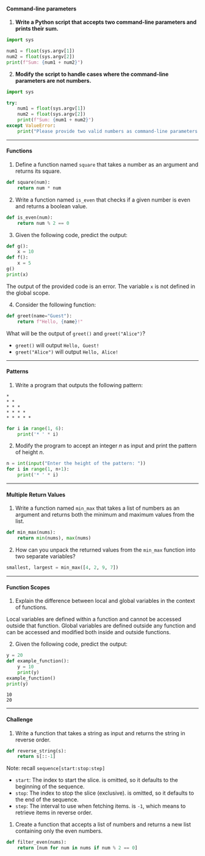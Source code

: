 

#### Command-line parameters

1. **Write a Python script that accepts two command-line parameters and prints their sum.**
```python
import sys

num1 = float(sys.argv[1])
num2 = float(sys.argv[2])
print(f"Sum: {num1 + num2}")
```


2. **Modify the script to handle cases where the command-line parameters are not numbers.**
```python
import sys

try:
    num1 = float(sys.argv[1])
    num2 = float(sys.argv[2])
    print(f"Sum: {num1 + num2}")
except ValueError:
    print("Please provide two valid numbers as command-line parameters.")
```


---

#### Functions

1. Define a function named `square` that takes a number as an argument and returns its square.
```python
def square(num):
    return num * num
```

2. Write a function named `is_even` that checks if a given number is even and returns a boolean value.
```python
def is_even(num):
    return num % 2 == 0
```

3. Given the following code, predict the output:
```python
def g():
    x = 10
def f():
    x = 5
g()
print(x)
```
The output of the provided code is an error. The variable `x` is not defined in the global scope.


4. Consider the following function:
```python
def greet(name="Guest"):
    return f"Hello, {name}!"
```
What will be the output of `greet()` and `greet("Alice")`?
- `greet()` will output `Hello, Guest!`
- `greet("Alice")` will output `Hello, Alice!`

---

#### Patterns

1. Write a program that outputs the following pattern:
```
*
* *
* * *
* * * *
* * * * *
```

```python
for i in range(1, 6):
    print('* ' * i)
```

2. Modify the program to accept an integer $n$ as input and print the pattern of height $n$.
```python
n = int(input("Enter the height of the pattern: "))
for i in range(1, n+1):
    print('* ' * i)
```

---

#### Multiple Return Values

1. Write a function named `min_max` that takes a list of numbers as an argument and returns both the minimum and maximum values from the list.
```python
def min_max(nums):
    return min(nums), max(nums)
```

2. How can you unpack the returned values from the `min_max` function into two separate variables?
```python
smallest, largest = min_max([4, 2, 9, 7])
```

---

#### Function Scopes

1. Explain the difference between local and global variables in the context of functions.

Local variables are defined within a function and cannot be accessed outside that function. Global variables are defined outside any function and can be accessed and modified both inside and outside functions.

2. Given the following code, predict the output:
```python
y = 20
def example_function():
    y = 10
    print(y)
example_function()
print(y)
```

```
10
20
```

--- 

#### Challenge 

1. Write a function that takes a string as input and returns the string in reverse order.
```python
def reverse_string(s):
    return s[::-1]
```

Note: recall `sequence[start:stop:step]`
- `start`: The index to start the slice.
	is omitted, so it defaults to the beginning of the sequence.
- `stop`: The index to stop the slice (exclusive).
	is omitted, so it defaults to the end of the sequence.
- `step`: The interval to use when fetching items.
	is `-1`, which means to retrieve items in reverse order.

1. Create a function that accepts a list of numbers and returns a new list containing only the even numbers.
```python
def filter_even(nums):
    return [num for num in nums if num % 2 == 0]
```
